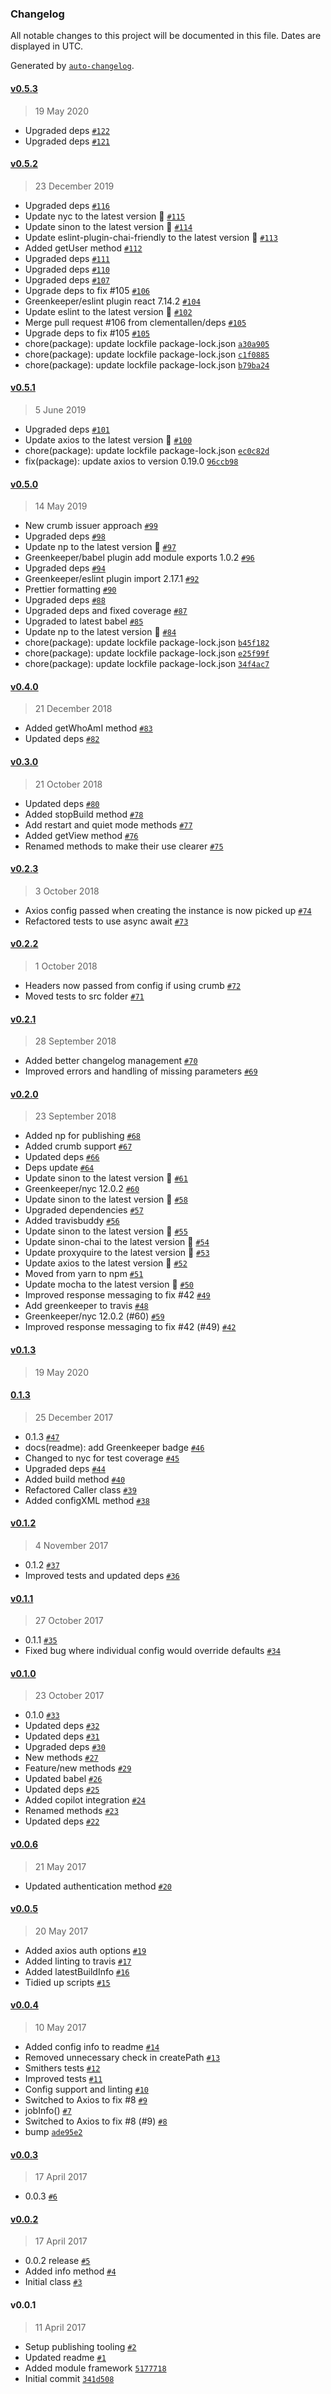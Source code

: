 ### Changelog

All notable changes to this project will be documented in this file. Dates are displayed in UTC.

Generated by [`auto-changelog`](https://github.com/CookPete/auto-changelog).

#### [v0.5.3](https://github.com/clementallen/smithers/compare/vv0.5.2...vv0.5.3)

> 19 May 2020

- Upgraded deps [`#122`](https://github.com/clementallen/smithers/pull/122)
- Upgraded deps [`#121`](https://github.com/clementallen/smithers/pull/121)

#### [v0.5.2](https://github.com/clementallen/smithers/compare/vv0.5.1...vv0.5.2)

> 23 December 2019

- Upgraded deps [`#116`](https://github.com/clementallen/smithers/pull/116)
- Update nyc to the latest version 🚀 [`#115`](https://github.com/clementallen/smithers/pull/115)
- Update sinon to the latest version 🚀 [`#114`](https://github.com/clementallen/smithers/pull/114)
- Update eslint-plugin-chai-friendly to the latest version 🚀 [`#113`](https://github.com/clementallen/smithers/pull/113)
- Added getUser method [`#112`](https://github.com/clementallen/smithers/pull/112)
- Upgraded deps [`#111`](https://github.com/clementallen/smithers/pull/111)
- Upgraded deps [`#110`](https://github.com/clementallen/smithers/pull/110)
- Upgraded deps [`#107`](https://github.com/clementallen/smithers/pull/107)
- Upgrade deps to fix #105 [`#106`](https://github.com/clementallen/smithers/pull/106)
- Greenkeeper/eslint plugin react 7.14.2 [`#104`](https://github.com/clementallen/smithers/pull/104)
- Update eslint to the latest version 🚀 [`#102`](https://github.com/clementallen/smithers/pull/102)
- Merge pull request #106 from clementallen/deps [`#105`](https://github.com/clementallen/smithers/issues/105)
- Upgrade deps to fix #105 [`#105`](https://github.com/clementallen/smithers/issues/105)
- chore(package): update lockfile package-lock.json [`a30a905`](https://github.com/clementallen/smithers/commit/a30a905b8ed610b8c8696c230e46276485aa92ae)
- chore(package): update lockfile package-lock.json [`c1f0885`](https://github.com/clementallen/smithers/commit/c1f0885e1b869bbf6a45d8559c08c6e79e4cd7a4)
- chore(package): update lockfile package-lock.json [`b79ba24`](https://github.com/clementallen/smithers/commit/b79ba24f5d71f1be6b0d16125d7e454216082ec0)

#### [v0.5.1](https://github.com/clementallen/smithers/compare/vv0.5.0...vv0.5.1)

> 5 June 2019

- Upgraded deps [`#101`](https://github.com/clementallen/smithers/pull/101)
- Update axios to the latest version 🚀 [`#100`](https://github.com/clementallen/smithers/pull/100)
- chore(package): update lockfile package-lock.json [`ec0c82d`](https://github.com/clementallen/smithers/commit/ec0c82dc529ef73ae458eb13b62aec46f2a69b94)
- fix(package): update axios to version 0.19.0 [`96ccb98`](https://github.com/clementallen/smithers/commit/96ccb98ac9e8d525451b82ba7d0f3330076cbb96)

#### [v0.5.0](https://github.com/clementallen/smithers/compare/vv0.4.0...vv0.5.0)

> 14 May 2019

- New crumb issuer approach [`#99`](https://github.com/clementallen/smithers/pull/99)
- Upgraded deps [`#98`](https://github.com/clementallen/smithers/pull/98)
- Update np to the latest version 🚀 [`#97`](https://github.com/clementallen/smithers/pull/97)
- Greenkeeper/babel plugin add module exports 1.0.2 [`#96`](https://github.com/clementallen/smithers/pull/96)
- Upgraded deps [`#94`](https://github.com/clementallen/smithers/pull/94)
- Greenkeeper/eslint plugin import 2.17.1 [`#92`](https://github.com/clementallen/smithers/pull/92)
- Prettier formatting [`#90`](https://github.com/clementallen/smithers/pull/90)
- Upgraded deps [`#88`](https://github.com/clementallen/smithers/pull/88)
- Upgraded deps and fixed coverage [`#87`](https://github.com/clementallen/smithers/pull/87)
- Upgraded to latest babel [`#85`](https://github.com/clementallen/smithers/pull/85)
- Update np to the latest version 🚀 [`#84`](https://github.com/clementallen/smithers/pull/84)
- chore(package): update lockfile package-lock.json [`b45f182`](https://github.com/clementallen/smithers/commit/b45f182def0370c861635d6bce47487b79a16d44)
- chore(package): update lockfile package-lock.json [`e25f99f`](https://github.com/clementallen/smithers/commit/e25f99fd5fdff8891763d38daa30db6091fab8ab)
- chore(package): update lockfile package-lock.json [`34f4ac7`](https://github.com/clementallen/smithers/commit/34f4ac76c113b3c70e2a75444c5d81852208b543)

#### [v0.4.0](https://github.com/clementallen/smithers/compare/vv0.3.0...vv0.4.0)

> 21 December 2018

- Added getWhoAmI method [`#83`](https://github.com/clementallen/smithers/pull/83)
- Updated deps [`#82`](https://github.com/clementallen/smithers/pull/82)

#### [v0.3.0](https://github.com/clementallen/smithers/compare/vv0.2.3...vv0.3.0)

> 21 October 2018

- Updated deps [`#80`](https://github.com/clementallen/smithers/pull/80)
- Added stopBuild method [`#78`](https://github.com/clementallen/smithers/pull/78)
- Add restart and quiet mode methods [`#77`](https://github.com/clementallen/smithers/pull/77)
- Added getView method [`#76`](https://github.com/clementallen/smithers/pull/76)
- Renamed methods to make their use clearer [`#75`](https://github.com/clementallen/smithers/pull/75)

#### [v0.2.3](https://github.com/clementallen/smithers/compare/vv0.2.2...vv0.2.3)

> 3 October 2018

- Axios config passed when creating the instance is now picked up [`#74`](https://github.com/clementallen/smithers/pull/74)
- Refactored tests to use async await [`#73`](https://github.com/clementallen/smithers/pull/73)

#### [v0.2.2](https://github.com/clementallen/smithers/compare/vv0.2.1...vv0.2.2)

> 1 October 2018

- Headers now passed from config if using crumb [`#72`](https://github.com/clementallen/smithers/pull/72)
- Moved tests to src folder [`#71`](https://github.com/clementallen/smithers/pull/71)

#### [v0.2.1](https://github.com/clementallen/smithers/compare/vv0.2.0...vv0.2.1)

> 28 September 2018

- Added better changelog management [`#70`](https://github.com/clementallen/smithers/pull/70)
- Improved errors and handling of missing parameters [`#69`](https://github.com/clementallen/smithers/pull/69)

#### [v0.2.0](https://github.com/clementallen/smithers/compare/vv0.1.3...vv0.2.0)

> 23 September 2018

- Added np for publishing [`#68`](https://github.com/clementallen/smithers/pull/68)
- Added crumb support [`#67`](https://github.com/clementallen/smithers/pull/67)
- Updated deps [`#66`](https://github.com/clementallen/smithers/pull/66)
- Deps update [`#64`](https://github.com/clementallen/smithers/pull/64)
- Update sinon to the latest version 🚀 [`#61`](https://github.com/clementallen/smithers/pull/61)
- Greenkeeper/nyc 12.0.2 [`#60`](https://github.com/clementallen/smithers/pull/60)
- Update sinon to the latest version 🚀 [`#58`](https://github.com/clementallen/smithers/pull/58)
- Upgraded dependencies [`#57`](https://github.com/clementallen/smithers/pull/57)
- Added travisbuddy [`#56`](https://github.com/clementallen/smithers/pull/56)
- Update sinon to the latest version 🚀 [`#55`](https://github.com/clementallen/smithers/pull/55)
- Update sinon-chai to the latest version 🚀 [`#54`](https://github.com/clementallen/smithers/pull/54)
- Update proxyquire to the latest version 🚀 [`#53`](https://github.com/clementallen/smithers/pull/53)
- Update axios to the latest version 🚀 [`#52`](https://github.com/clementallen/smithers/pull/52)
- Moved from yarn to npm [`#51`](https://github.com/clementallen/smithers/pull/51)
- Update mocha to the latest version 🚀 [`#50`](https://github.com/clementallen/smithers/pull/50)
- Improved response messaging to fix #42 [`#49`](https://github.com/clementallen/smithers/pull/49)
- Add greenkeeper to travis [`#48`](https://github.com/clementallen/smithers/pull/48)
- Greenkeeper/nyc 12.0.2 (#60) [`#59`](https://github.com/clementallen/smithers/issues/59)
- Improved response messaging to fix #42 (#49) [`#42`](https://github.com/clementallen/smithers/issues/42)

#### [v0.1.3](https://github.com/clementallen/smithers/compare/v0.1.3...vv0.1.3)

> 19 May 2020

#### [0.1.3](https://github.com/clementallen/smithers/compare/vv0.1.2...v0.1.3)

> 25 December 2017

- 0.1.3 [`#47`](https://github.com/clementallen/smithers/pull/47)
- docs(readme): add Greenkeeper badge [`#46`](https://github.com/clementallen/smithers/pull/46)
- Changed to nyc for test coverage [`#45`](https://github.com/clementallen/smithers/pull/45)
- Upgraded deps [`#44`](https://github.com/clementallen/smithers/pull/44)
- Added build method [`#40`](https://github.com/clementallen/smithers/pull/40)
- Refactored Caller class [`#39`](https://github.com/clementallen/smithers/pull/39)
- Added configXML method [`#38`](https://github.com/clementallen/smithers/pull/38)

#### [v0.1.2](https://github.com/clementallen/smithers/compare/vv0.1.1...vv0.1.2)

> 4 November 2017

- 0.1.2 [`#37`](https://github.com/clementallen/smithers/pull/37)
- Improved tests and updated deps [`#36`](https://github.com/clementallen/smithers/pull/36)

#### [v0.1.1](https://github.com/clementallen/smithers/compare/vv0.1.0...vv0.1.1)

> 27 October 2017

- 0.1.1 [`#35`](https://github.com/clementallen/smithers/pull/35)
- Fixed bug where individual config would override defaults [`#34`](https://github.com/clementallen/smithers/pull/34)

#### [v0.1.0](https://github.com/clementallen/smithers/compare/vv0.0.6...vv0.1.0)

> 23 October 2017

- 0.1.0 [`#33`](https://github.com/clementallen/smithers/pull/33)
- Updated deps [`#32`](https://github.com/clementallen/smithers/pull/32)
- Updated deps [`#31`](https://github.com/clementallen/smithers/pull/31)
- Upgraded deps [`#30`](https://github.com/clementallen/smithers/pull/30)
- New methods [`#27`](https://github.com/clementallen/smithers/pull/27)
- Feature/new methods [`#29`](https://github.com/clementallen/smithers/pull/29)
- Updated babel [`#26`](https://github.com/clementallen/smithers/pull/26)
- Updated deps [`#25`](https://github.com/clementallen/smithers/pull/25)
- Added copilot integration [`#24`](https://github.com/clementallen/smithers/pull/24)
- Renamed methods [`#23`](https://github.com/clementallen/smithers/pull/23)
- Updated deps [`#22`](https://github.com/clementallen/smithers/pull/22)

#### [v0.0.6](https://github.com/clementallen/smithers/compare/vv0.0.5...vv0.0.6)

> 21 May 2017

- Updated authentication method [`#20`](https://github.com/clementallen/smithers/pull/20)

#### [v0.0.5](https://github.com/clementallen/smithers/compare/vv0.0.4...vv0.0.5)

> 20 May 2017

- Added axios auth options [`#19`](https://github.com/clementallen/smithers/pull/19)
- Added linting to travis [`#17`](https://github.com/clementallen/smithers/pull/17)
- Added latestBuildInfo [`#16`](https://github.com/clementallen/smithers/pull/16)
- Tidied up scripts [`#15`](https://github.com/clementallen/smithers/pull/15)

#### [v0.0.4](https://github.com/clementallen/smithers/compare/vv0.0.3...vv0.0.4)

> 10 May 2017

- Added config info to readme [`#14`](https://github.com/clementallen/smithers/pull/14)
- Removed unnecessary check in createPath [`#13`](https://github.com/clementallen/smithers/pull/13)
- Smithers tests [`#12`](https://github.com/clementallen/smithers/pull/12)
- Improved tests [`#11`](https://github.com/clementallen/smithers/pull/11)
- Config support and linting [`#10`](https://github.com/clementallen/smithers/pull/10)
- Switched to Axios to fix #8 [`#9`](https://github.com/clementallen/smithers/pull/9)
- jobInfo() [`#7`](https://github.com/clementallen/smithers/pull/7)
- Switched to Axios to fix #8 (#9) [`#8`](https://github.com/clementallen/smithers/issues/8)
- bump [`ade95e2`](https://github.com/clementallen/smithers/commit/ade95e225136d893de7f3925e9bd009303011440)

#### [v0.0.3](https://github.com/clementallen/smithers/compare/vv0.0.2...vv0.0.3)

> 17 April 2017

- 0.0.3 [`#6`](https://github.com/clementallen/smithers/pull/6)

#### [v0.0.2](https://github.com/clementallen/smithers/compare/vv0.0.1...vv0.0.2)

> 17 April 2017

- 0.0.2 release [`#5`](https://github.com/clementallen/smithers/pull/5)
- Added info method [`#4`](https://github.com/clementallen/smithers/pull/4)
- Initial class [`#3`](https://github.com/clementallen/smithers/pull/3)

#### v0.0.1

> 11 April 2017

- Setup publishing tooling [`#2`](https://github.com/clementallen/smithers/pull/2)
- Updated readme [`#1`](https://github.com/clementallen/smithers/pull/1)
- Added module framework [`5177718`](https://github.com/clementallen/smithers/commit/51777182ddb79e50e3c250e26265842269302e04)
- Initial commit [`341d508`](https://github.com/clementallen/smithers/commit/341d508632a830c7e8266593191afafe636045d9)
